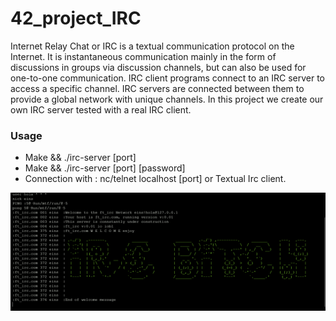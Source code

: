 # 42_project_IRC

Internet Relay Chat or IRC is a textual communication protocol on the Internet. It is
instantaneous communication mainly in the form of discussions in groups via discussion
channels, but can also be used for one-to-one communication.
IRC client programs connect to an IRC server to access a specific channel. IRC servers
are connected between them to provide a global network with unique channels.
In this project we create our own IRC server tested with a real IRC client.

### Usage
  * Make && ./irc-server [port]
  * Make && ./irc-server [port] [password]
  * Connection with : nc/telnet localhost [port] or Textual Irc client.

<img src="https://github.com/hellnhell/42_project_IRC/blob/main/cover_img/cover1.png"></img>
